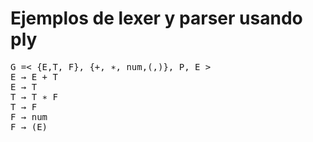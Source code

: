 # Ejemplos de lexer y parser usando ply
<pre>
G =< {E,T, F}, {+, ∗, num,(,)}, P, E >
E → E + T
E → T
T → T ∗ F
T → F
F → num
F → (E)
</pre>
